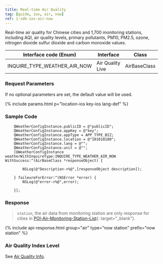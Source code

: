 ```yaml
---
title: Real-time Air Quality
tag: [guide, ios, air, now]
ref: 1-sdk-ios-air-now
---
```


Real-time air quality for Chinese cities and 1,700 monitoring stations, including AQI, air quality levels, primary pollutants, PM10, PM2.5, ozone, nitrogen dioxide sulfur dioxide and carbon monoxide values.

| Interface code (Enum) | Interface                           | Class        |
| -------------------------- | ------------------------------ | ------------ |
| INQUIRE_TYPE_WEATHER_AIR_NOW| Air Quality Live              | AirBaseClass |

### Request Parameters

If no optional parameters are set, the default value will be used.

{% include params.html p="location-ios key-ios lang-def" %}

### Sample Code

```objc
    QWeatherConfigInstance.publicID = @"publicID";
    QWeatherConfigInstance.appKey = @"key";
    QWeatherConfigInstance.appType = APP_TYPE_BIZ;
    QWeatherConfigInstance.location = @"101010100";
    QWeatherConfigInstance.lang = @"";
    QWeatherConfigInstance.unit = @"";
    [QWeatherConfigInstance weatherWithInquireType:INQUIRE_TYPE_WEATHER_AIR_NOW WithSuccess:^(AirBaseClass *responseObject) {
        
        NSLog(@"Description->%@",[responseObject description]);
        
    } faileureForError:^(NSError *error) {
        NSLog(@"error->%@",error);
        
    }];
```

### Response

> `station`, the air data from monitoring station are only response for cities in [POI-Air-Monitoring-Station-List](https://github.com/qwd/LocationList/blob/master/POI-Air-Monitoring-Station-List-latest.csv){: target="_blank"}.

{% include api-response.html group="air" type="now station" prefix="now station"  %}

### Air Quality Index Level

See [Air Quality Info](/en/docs/resource/air-info/).